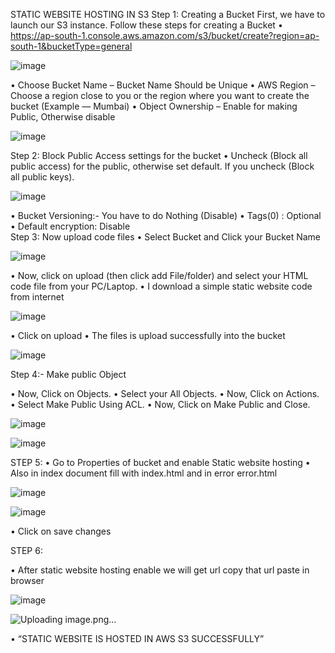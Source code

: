 STATIC WEBSITE HOSTING IN S3
Step 1: Creating a Bucket
First, we have to launch our S3 instance. Follow these steps for creating a Bucket
•	https://ap-south-1.console.aws.amazon.com/s3/bucket/create?region=ap-south-1&bucketType=general

![image](https://github.com/user-attachments/assets/14380611-1179-4ae1-a9b8-a9c24273b3fd)
             
             
 
•	Choose Bucket Name – Bucket Name Should be Unique
•	 AWS Region –  Choose a region close to you or the region where you want to create the bucket (Example — Mumbai)
•	 Object Ownership – Enable for making Public, Otherwise disable
 
 ![image](https://github.com/user-attachments/assets/4fb71233-fd75-411f-a5d7-731e631a0daf)

Step 2: Block Public Access settings for the bucket
•	Uncheck (Block all public access) for the public, otherwise set default. If you uncheck (Block all public keys).

 ![image](https://github.com/user-attachments/assets/2fe9fe1b-0c67-497b-aabf-ca1501585b51)

•	Bucket Versioning:- You have to do Nothing (Disable)
•	Tags(0) : Optional
•	Default encryption: Disable    
Step 3: Now upload code files
•	Select Bucket and Click your Bucket Name

![image](https://github.com/user-attachments/assets/86529f6a-b8f0-48f0-aad0-21d1ca0ea654)
 
•	Now, click on upload (then click add File/folder) and select your HTML code file from your PC/Laptop.
•	I download a simple static website code from internet

![image](https://github.com/user-attachments/assets/3f520a3c-1a80-4277-9dc5-94163c9703a0)
 
•	Click on upload
•	The files is upload successfully into the bucket
	 
![image](https://github.com/user-attachments/assets/3e467265-c7ca-4573-9286-212287a6548b)

Step 4:- Make public Object

•	Now, Click on Objects.
•	Select your All Objects.
•	Now, Click on Actions.
•	Select Make Public Using ACL.
•	Now, Click on Make Public and Close.
 
![image](https://github.com/user-attachments/assets/ab020cd6-470a-4afe-9324-ef41539dd657)
                 
![image](https://github.com/user-attachments/assets/7cc0cdb2-ef33-485f-aa0b-71ccab36f970)

STEP 5:
•	Go to Properties of bucket and enable Static website hosting
•	Also in index document fill with index.html and in error error.html
          
![image](https://github.com/user-attachments/assets/1fd65095-1f93-4f18-a4ae-aaa9fd68900c)

![image](https://github.com/user-attachments/assets/fadf5a22-d703-415b-a0c1-e87ca176b1fe)
  

•	Click on save changes


STEP 6:

•	After static website hosting enable we will get url copy that url paste in browser

![image](https://github.com/user-attachments/assets/a56fbed8-0c83-42e3-8264-b4394df45f26)
 



![Uploading image.png…]()


 

•	“STATIC WEBSITE IS HOSTED IN AWS S3 SUCCESSFULLY”


